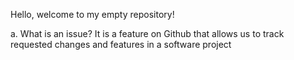 Hello, welcome to my empty repository!

a. What is an issue?
It is a feature on Github that allows us to track requested changes and features in a software project



